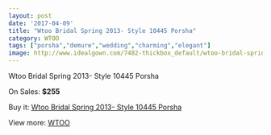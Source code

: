 ```yaml
---
layout: post
date: '2017-04-09'
title: "Wtoo Bridal Spring 2013- Style 10445 Porsha"
category: WTOO
tags: ["porsha","demure","wedding","charming","elegant"]
image: http://www.idealgown.com/7482-thickbox_default/wtoo-bridal-spring-2013-style-10445-porsha.jpg
---
```

Wtoo Bridal Spring 2013- Style 10445 Porsha

On Sales: **$255**
<a href="https://www.idealgown.com/en/wtoo/3165-wtoo-bridal-spring-2013-style-10445-porsha.html"><amp-img layout="responsive" width="600" height="600" src="//www.idealgown.com/7482-thickbox_default/wtoo-bridal-spring-2013-style-10445-porsha.jpg" alt="Wtoo Bridal Spring 2013- Style 10445 Porsha 0" /></a>
<a href="https://www.idealgown.com/en/wtoo/3165-wtoo-bridal-spring-2013-style-10445-porsha.html"><amp-img layout="responsive" width="600" height="600" src="//www.idealgown.com/7483-thickbox_default/wtoo-bridal-spring-2013-style-10445-porsha.jpg" alt="Wtoo Bridal Spring 2013- Style 10445 Porsha 1" /></a>

Buy it: [Wtoo Bridal Spring 2013- Style 10445 Porsha](https://www.idealgown.com/en/wtoo/3165-wtoo-bridal-spring-2013-style-10445-porsha.html "Wtoo Bridal Spring 2013- Style 10445 Porsha")

View more: [WTOO](https://www.idealgown.com/en/39-wtoo "WTOO")